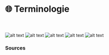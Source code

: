 # 🌐 Terminologie

  
### &nbsp;

![alt text](links/index-definitions/links/3-Terminologie_resized.gif)
![alt text](links/index-definitions/links/3-Terminologie30.jpg)
![alt text](links/index-definitions/links/3-Terminologie31.gif)
![alt text](links/index-definitions/links/3-Terminologie34.jpg)
![alt text](links/index-definitions/links/3-Terminologie35.gif)


### Sources

<!-- - **Prénom Nom**  
  *Titre*, 0000 -->

<!-- [^1]: Adrian Frutiger, *Type, Sign, Symbol*, 1980 -->


